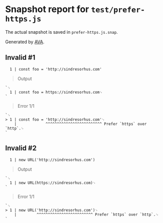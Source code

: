 # Snapshot report for `test/prefer-https.js`

The actual snapshot is saved in `prefer-https.js.snap`.

Generated by [AVA](https://avajs.dev).

## Invalid #1
      1 | const foo = 'http://sindresorhus.com'

> Output

    `␊
      1 | const foo = https://sindresorhus.com␊
    `

> Error 1/1

    `␊
    > 1 | const foo = 'http://sindresorhus.com'␊
        |             ^^^^^^^^^^^^^^^^^^^^^^^^^ Prefer `https` over `http`.␊
    `

## Invalid #2
      1 | new URL('http://sindresorhus.com')

> Output

    `␊
      1 | new URL(https://sindresorhus.com)␊
    `

> Error 1/1

    `␊
    > 1 | new URL('http://sindresorhus.com')␊
        |         ^^^^^^^^^^^^^^^^^^^^^^^^^ Prefer `https` over `http`.␊
    `
